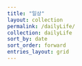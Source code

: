 ```yaml
---
title: "일상"
layout: collection
permalink: /dailyLife/
collection: dailyLife
sort_by: date
sort_order: forward
entries_layout: grid
---
```



